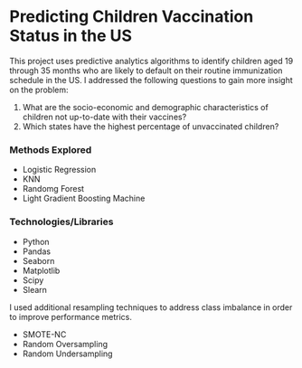 # Predicting Children Vaccination Status in the US
This project uses predictive analytics algorithms to identify children aged 19 through 35 months who are likely to default on their routine immunization schedule in the US. I addressed the following questions to gain more insight on the problem:


1. What are the socio-economic and demographic characteristics of children not up-to-date with their vaccines?
2. Which states have the highest percentage of unvaccinated children?

### Methods Explored
- Logistic Regression
- KNN
- Randomg Forest
- Light Gradient Boosting Machine

### Technologies/Libraries
- Python
- Pandas
- Seaborn
- Matplotlib
- Scipy
- Slearn

I used additional resampling techniques to address class imbalance in order to improve performance metrics.
- SMOTE-NC
- Random Oversampling
- Random Undersampling

